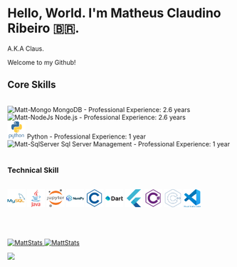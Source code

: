 # Hello, World. I'm Matheus Claudino Ribeiro 🇧🇷.
A.K.A Claus.

Welcome to my Github!

## Core Skills
<div style="display: inline_block"><br>
  <img allign="center" alt="Matt-Mongo" heihgt="30" width="40" src="https://cdn.jsdelivr.net/gh/devicons/devicon/icons/mongodb/mongodb-original-wordmark.svg"/> 
  MongoDB - Professional Experience: 2.6 years <br>
  <img allign="center" alt="Matt-NodeJs" heihgt="30" width="40" src="https://cdn.jsdelivr.net/gh/devicons/devicon/icons/nodejs/nodejs-original.svg"/>
  Node.js - Professional Experience: 2.6 years <br>
  <img allign="center" alt="Matt-Py" heihgt="30" width="40" src="https://raw.githubusercontent.com/devicons/devicon/master/icons/python/python-original-wordmark.svg"/>
  Python - Professional Experience: 1 year <br>
  <img allign="center" alt="Matt-SqlServer" heihgt="30" width="40" src="https://cdn.jsdelivr.net/gh/devicons/devicon@latest/icons/microsoftsqlserver/microsoftsqlserver-original.svg"/>
  Sql Server Management - Professional Experience: 1 year <br> <br>
          
          
### Technical Skill
<div style="display: inline_block"><br>
  <img allign="center" alt="Matt-MySql" heihgt="50" width="40" src="https://raw.githubusercontent.com/devicons/devicon/master/icons/mysql/mysql-original-wordmark.svg"/>
  <img allign="center" alt="Matt-Java" heihgt="50" width="40" src="https://raw.githubusercontent.com/devicons/devicon/master/icons/java/java-original-wordmark.svg"/>
  <img allign="center" alt="Matt-Jupiter" heihgt="50" width="40" src="https://raw.githubusercontent.com/devicons/devicon/master/icons/jupyter/jupyter-original-wordmark.svg"/>
  <img allign="center" alt="Matt-Numpy" heihgt="50" width="40" src="https://raw.githubusercontent.com/devicons/devicon/master/icons/numpy/numpy-original-wordmark.svg"/>
  <img allign="center" alt="Matt-C" heihgt="50" width="40" src="https://raw.githubusercontent.com/devicons/devicon/master/icons/c/c-line.svg"/>
  <img allign="center" alt="Matt-Dart" heihgt="50" width="40" src="https://raw.githubusercontent.com/devicons/devicon/master/icons/dart/dart-original-wordmark.svg"/>
  <img allign="center" alt="Matt-Flutter" heihgt="50" width="40" src="https://raw.githubusercontent.com/devicons/devicon/master/icons/flutter/flutter-original.svg"/>
  <img allign="center" alt="Matt-VsCode" heihgt="50" width="40" src="https://raw.githubusercontent.com/devicons/devicon/master/icons/csharp/csharp-line.svg"/>
  <img allign="center" alt="Matt-VsCode" heihgt="50" width="40" src="https://raw.githubusercontent.com/devicons/devicon/master/icons/cplusplus/cplusplus-line.svg"/>
  <img allign="center" alt="Matt-VsCode" heihgt="50" width="40" src="https://raw.githubusercontent.com/devicons/devicon/master/icons/vscode/vscode-original-wordmark.svg"/>
</div><br><br>
   
</div><br><br>

<div>
  <a href = "https://github.com/Macribeiro">
    <img allign="center" alt="MattStats" heihgt="180em" width="40" src="https://github-readme-stats.vercel.app/api?username=Macribeiro&theme=dracula&show_icons=true&hide_border=false&count_private=false"/>
    <img allign="center" alt="MattStats" heihgt="180em" width="40" src="https://github-readme-stats.vercel.app/api/top-langs/?username=Macribeiro&theme=dracula&show_icons=true&hide_border=false&layout=compact"/>
</div>


![](https://thumbs.gfycat.com/CloseHarshArawana-size_restricted.gif)
